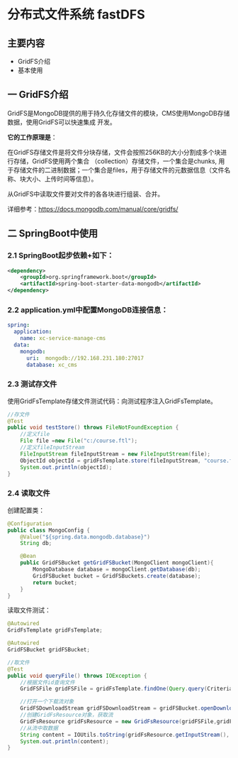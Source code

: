 # 分布式文件系统 fastDFS #

## 主要内容

- GridFS介绍
- 基本使用

## 一 GridFS介绍

GridFS是MongoDB提供的用于持久化存储文件的模块，CMS使用MongoDB存储数据，使用GridFS可以快速集成
开发。

**它的工作原理是**：

在GridFS存储文件是将文件分块存储，文件会按照256KB的大小分割成多个块进行存储，GridFS使用两个集合
（collection）存储文件，一个集合是chunks, 用于存储文件的二进制数据；一个集合是files，用于存储文件的元数据信息（文件名称、块大小、上传时间等信息）。

从GridFS中读取文件要对文件的各各块进行组装、合并。

详细参考：https://docs.mongodb.com/manual/core/gridfs/

## 二 SpringBoot中使用

### 2.1 SpringBoot起步依赖+如下：

```xml
<dependency>
    <groupId>org.springframework.boot</groupId>
    <artifactId>spring-boot-starter-data-mongodb</artifactId>
</dependency>
```

### 2.2 application.yml中配置MongoDB连接信息：

```yml
spring:
  application:
    name: xc-service-manage-cms
  data:
    mongodb:
      uri:  mongodb://192.168.231.180:27017
      database: xc_cms
```

### 2.3 测试存文件

使用GridFsTemplate存储文件测试代码：向测试程序注入GridFsTemplate。

```java
//存文件
@Test
public void testStore() throws FileNotFoundException {
    //定义file
    File file =new File("c:/course.ftl");
    //定义fileInputStream
    FileInputStream fileInputStream = new FileInputStream(file);
    ObjectId objectId = gridFsTemplate.store(fileInputStream, "course.ftl");
    System.out.println(objectId);
}
```

### 2.4 读取文件

创建配置类：

```java
@Configuration
public class MongoConfig {
    @Value("${spring.data.mongodb.database}")
    String db;

    @Bean
    public GridFSBucket getGridFSBucket(MongoClient mongoClient){
        MongoDatabase database = mongoClient.getDatabase(db);
        GridFSBucket bucket = GridFSBuckets.create(database);
        return bucket;
    }
}
```

读取文件测试：

```java
@Autowired
GridFsTemplate gridFsTemplate;

@Autowired
GridFSBucket gridFSBucket;

//取文件
@Test
public void queryFile() throws IOException {
    //根据文件id查询文件
    GridFSFile gridFSFile = gridFsTemplate.findOne(Query.query(Criteria.where("_id").is("5b9cb02435794805b43b2b04")));

    //打开一个下载流对象
    GridFSDownloadStream gridFSDownloadStream = gridFSBucket.openDownloadStream(gridFSFile.getObjectId());
    //创建GridFsResource对象，获取流
    GridFsResource gridFsResource = new GridFsResource(gridFSFile,gridFSDownloadStream);
    //从流中取数据
    String content = IOUtils.toString(gridFsResource.getInputStream(), "utf-8");
    System.out.println(content);
}
```

